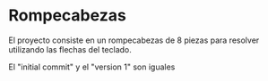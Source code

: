 # Rompecabezas
El proyecto consiste en un rompecabezas de 8 piezas para resolver utilizando las flechas del teclado.

El "initial commit" y el "version 1" son iguales
